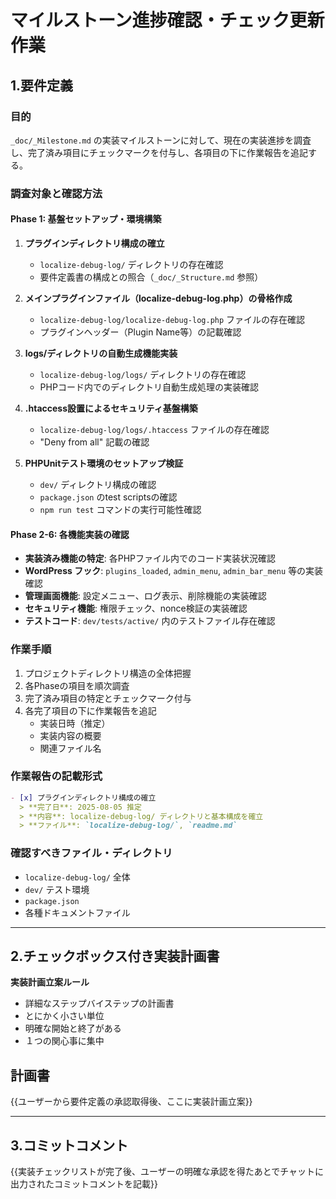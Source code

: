 # マイルストーン進捗確認・チェック更新作業

## 1.要件定義

### 目的
`_doc/_Milestone.md` の実装マイルストーンに対して、現在の実装進捗を調査し、完了済み項目にチェックマークを付与し、各項目の下に作業報告を追記する。

### 調査対象と確認方法

#### Phase 1: 基盤セットアップ・環境構築
1. **プラグインディレクトリ構成の確立**
   - `localize-debug-log/` ディレクトリの存在確認
   - 要件定義書の構成との照合（`_doc/_Structure.md` 参照）

2. **メインプラグインファイル（localize-debug-log.php）の骨格作成**
   - `localize-debug-log/localize-debug-log.php` ファイルの存在確認
   - プラグインヘッダー（Plugin Name等）の記載確認

3. **logs/ディレクトリの自動生成機能実装**
   - `localize-debug-log/logs/` ディレクトリの存在確認
   - PHPコード内でのディレクトリ自動生成処理の実装確認

4. **.htaccess設置によるセキュリティ基盤構築**
   - `localize-debug-log/logs/.htaccess` ファイルの存在確認
   - "Deny from all" 記載の確認

5. **PHPUnitテスト環境のセットアップ検証**
   - `dev/` ディレクトリ構成の確認
   - `package.json` のtest scriptsの確認
   - `npm run test` コマンドの実行可能性確認

#### Phase 2-6: 各機能実装の確認
- **実装済み機能の特定**: 各PHPファイル内でのコード実装状況確認
- **WordPress フック**: `plugins_loaded`, `admin_menu`, `admin_bar_menu` 等の実装確認
- **管理画面機能**: 設定メニュー、ログ表示、削除機能の実装確認
- **セキュリティ機能**: 権限チェック、nonce検証の実装確認
- **テストコード**: `dev/tests/active/` 内のテストファイル存在確認

### 作業手順
1. プロジェクトディレクトリ構造の全体把握
2. 各Phaseの項目を順次調査
3. 完了済み項目の特定とチェックマーク付与
4. 各完了項目の下に作業報告を追記
   - 実装日時（推定）
   - 実装内容の概要
   - 関連ファイル名

### 作業報告の記載形式
```markdown
- [x] プラグインディレクトリ構成の確立
  > **完了日**: 2025-08-05 推定
  > **内容**: localize-debug-log/ ディレクトリと基本構成を確立
  > **ファイル**: `localize-debug-log/`, `readme.md`
```

### 確認すべきファイル・ディレクトリ
- `localize-debug-log/` 全体
- `dev/` テスト環境
- `package.json`
- 各種ドキュメントファイル

---

## 2.チェックボックス付き実装計画書

**実装計画立案ルール**

- 詳細なステップバイステップの計画書
- とにかく小さい単位
- 明確な開始と終了がある
- １つの関心事に集中

## 計画書

{{ユーザーから要件定義の承認取得後、ここに実装計画立案}}

---
## 3.コミットコメント

{{実装チェックリストが完了後、ユーザーの明確な承認を得たあとでチャットに出力されたコミットコメントを記載}}

